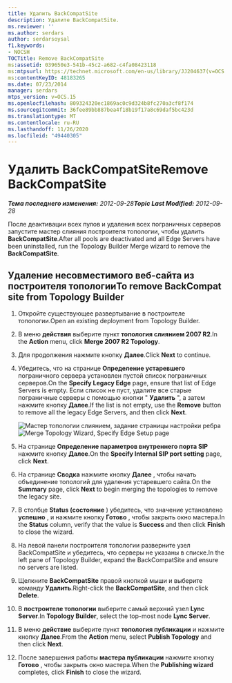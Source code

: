 ```yaml
---
title: Удалить BackCompatSite
description: Удалите BackCompatSite.
ms.reviewer: ''
ms.author: serdars
author: serdarsoysal
f1.keywords:
- NOCSH
TOCTitle: Remove BackCompatSite
ms:assetid: 039650e3-541b-45c2-a682-c4fa08423118
ms:mtpsurl: https://technet.microsoft.com/en-us/library/JJ204637(v=OCS.15)
ms:contentKeyID: 48183265
ms.date: 07/23/2014
manager: serdars
mtps_version: v=OCS.15
ms.openlocfilehash: 809324320ec1869ac0c9d324b8fc270a3cf8f174
ms.sourcegitcommit: 36fee89bb887bea4f18b19f17a8c69daf5bc423d
ms.translationtype: MT
ms.contentlocale: ru-RU
ms.lasthandoff: 11/26/2020
ms.locfileid: "49440305"
---
```

# <a name="remove-backcompatsite"></a><span data-ttu-id="7370f-103">Удалить BackCompatSite</span><span class="sxs-lookup"><span data-stu-id="7370f-103">Remove BackCompatSite</span></span>

<div data-xmlns="http://www.w3.org/1999/xhtml">

<div class="topic" data-xmlns="http://www.w3.org/1999/xhtml" data-msxsl="urn:schemas-microsoft-com:xslt" data-cs="https://msdn.microsoft.com/">

<div data-asp="https://msdn2.microsoft.com/asp">



</div>

<div id="mainSection">

<div id="mainBody"><span data-ttu-id="7370f-104">

<span> </span></span><span class="sxs-lookup"><span data-stu-id="7370f-104">

<span> </span></span></span>

<span data-ttu-id="7370f-105">_**Тема последнего изменения:** 2012-09-28_</span><span class="sxs-lookup"><span data-stu-id="7370f-105">_**Topic Last Modified:** 2012-09-28_</span></span>

<span data-ttu-id="7370f-106">После деактивации всех пулов и удаления всех пограничных серверов запустите мастер слияния построителя топологии, чтобы удалить **BackCompatSite**.</span><span class="sxs-lookup"><span data-stu-id="7370f-106">After all pools are deactivated and all Edge Servers have been uninstalled, run the Topology Builder Merge wizard to remove the **BackCompatSite**.</span></span>

<div>

## <a name="to-remove-backcompat-site-from-topology-builder"></a><span data-ttu-id="7370f-107">Удаление несовместимого веб-сайта из построителя топологии</span><span class="sxs-lookup"><span data-stu-id="7370f-107">To remove BackCompat site from Topology Builder</span></span>

1.  <span data-ttu-id="7370f-108">Откройте существующее развертывание в построителе топологии.</span><span class="sxs-lookup"><span data-stu-id="7370f-108">Open an existing deployment from Topology Builder.</span></span>

2.  <span data-ttu-id="7370f-109">В меню **действия** выберите пункт **топология слиянием 2007 R2**.</span><span class="sxs-lookup"><span data-stu-id="7370f-109">In the **Action** menu, click **Merge 2007 R2 Topology**.</span></span>

3.  <span data-ttu-id="7370f-110">Для продолжения нажмите кнопку **Далее**.</span><span class="sxs-lookup"><span data-stu-id="7370f-110">Click **Next** to continue.</span></span>

4.  <span data-ttu-id="7370f-111">Убедитесь, что на странице **Определение устаревшего** пограничного сервера установлен пустой список пограничных серверов.</span><span class="sxs-lookup"><span data-stu-id="7370f-111">On the **Specify Legacy Edge** page, ensure that list of Edge Servers is empty.</span></span> <span data-ttu-id="7370f-112">Если список не пуст, удалите все старые пограничные серверы с помощью кнопки " **Удалить** ", а затем нажмите кнопку **Далее**.</span><span class="sxs-lookup"><span data-stu-id="7370f-112">If the list is not empty, use the **Remove** button to remove all the legacy Edge Servers, and then click **Next**.</span></span>
    
    <span data-ttu-id="7370f-113">![Мастер топологии слиянием, задание страницы настройки ребра](images/JJ204637.fb35a59a-711e-4259-b177-7311df1fed3c(OCS.15).jpg "Мастер топологии слиянием, задание страницы настройки ребра")</span><span class="sxs-lookup"><span data-stu-id="7370f-113">![Merge Topology Wizard, Specify Edge Setup page](images/JJ204637.fb35a59a-711e-4259-b177-7311df1fed3c(OCS.15).jpg "Merge Topology Wizard, Specify Edge Setup page")</span></span>  

5.  <span data-ttu-id="7370f-114">На странице **Определение параметров внутреннего порта SIP** нажмите кнопку **Далее**.</span><span class="sxs-lookup"><span data-stu-id="7370f-114">On the **Specify Internal SIP port setting** page, click **Next**.</span></span>

6.  <span data-ttu-id="7370f-115">На странице **Сводка** нажмите кнопку **Далее** , чтобы начать объединение топологий для удаления устаревшего сайта.</span><span class="sxs-lookup"><span data-stu-id="7370f-115">On the **Summary** page, click **Next** to begin merging the topologies to remove the legacy site.</span></span>

7.  <span data-ttu-id="7370f-116">В столбце **Status (состояние** ) убедитесь, что значение установлено **успешно** , и нажмите кнопку **Готово** , чтобы закрыть окно мастера.</span><span class="sxs-lookup"><span data-stu-id="7370f-116">In the **Status** column, verify that the value is **Success** and then click **Finish** to close the wizard.</span></span>

8.  <span data-ttu-id="7370f-117">На левой панели построителя топологии разверните узел BackCompatSite и убедитесь, что серверы не указаны в списке.</span><span class="sxs-lookup"><span data-stu-id="7370f-117">In the left pane of Topology Builder, expand the BackCompatSite and ensure no servers are listed.</span></span>

9.  <span data-ttu-id="7370f-118">Щелкните **BackCompatSite** правой кнопкой мыши и выберите команду **Удалить**.</span><span class="sxs-lookup"><span data-stu-id="7370f-118">Right-click the **BackCompatSite**, and then click **Delete**.</span></span>

10. <span data-ttu-id="7370f-119">В **построителе топологии** выберите самый верхний узел **Lync Server**.</span><span class="sxs-lookup"><span data-stu-id="7370f-119">In **Topology Builder**, select the top-most node **Lync Server**.</span></span>

11. <span data-ttu-id="7370f-120">В меню **действие** выберите пункт **топология публикации** и нажмите кнопку **Далее**.</span><span class="sxs-lookup"><span data-stu-id="7370f-120">From the **Action** menu, select **Publish Topology** and then click **Next**.</span></span>

12. <span data-ttu-id="7370f-121">После завершения работы **мастера публикации** нажмите кнопку **Готово** , чтобы закрыть окно мастера.</span><span class="sxs-lookup"><span data-stu-id="7370f-121">When the **Publishing wizard** completes, click **Finish** to close the wizard.</span></span>

<span data-ttu-id="7370f-122"></div>

</div>

<span> </span>

</div>

</div>

</span><span class="sxs-lookup"><span data-stu-id="7370f-122"></div>

</div>

<span> </span>

</div>

</div>

</span></span></div>


